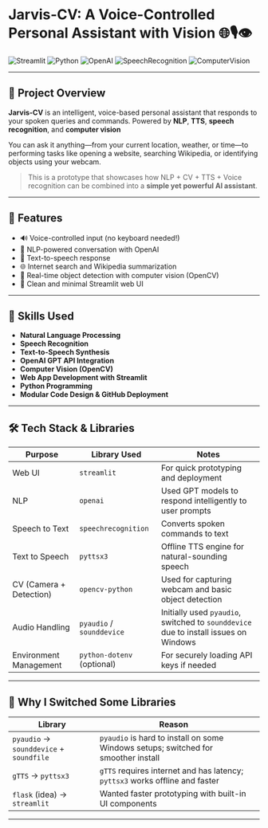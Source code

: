 # Jarvis-CV: A Voice-Controlled Personal Assistant with Vision 🌐🎙️👁️

![Streamlit](https://img.shields.io/badge/Streamlit-App-orange?logo=streamlit)
![Python](https://img.shields.io/badge/Python-3.10+-blue?logo=python)
![OpenAI](https://img.shields.io/badge/OpenAI-GPT-blue)
![SpeechRecognition](https://img.shields.io/badge/Voice-Controlled-success)
![ComputerVision](https://img.shields.io/badge/Computer-Vision-purple)

---

## 🚀 Project Overview

**Jarvis-CV** is an intelligent, voice-based personal assistant that responds to your spoken queries and commands. Powered by **NLP**, **TTS**, **speech recognition**, and **computer vision**

You can ask it anything—from your current location, weather, or time—to performing tasks like opening a website, searching Wikipedia, or identifying objects using your webcam.

> This is a prototype that showcases how NLP + CV + TTS + Voice recognition can be combined into a **simple yet powerful AI assistant**.

---

## 🎯 Features

- 🔊 Voice-controlled input (no keyboard needed!)
- 🤖 NLP-powered conversation with OpenAI
- 🎤 Text-to-speech response
- 🌐 Internet search and Wikipedia summarization
- 📸 Real-time object detection with computer vision (OpenCV)
- 📁 Clean and minimal Streamlit web UI

---

## 🧠 Skills Used

- **Natural Language Processing**
- **Speech Recognition**
- **Text-to-Speech Synthesis**
- **OpenAI GPT API Integration**
- **Computer Vision (OpenCV)**
- **Web App Development with Streamlit**
- **Python Programming**
- **Modular Code Design & GitHub Deployment**

---

## 🛠️ Tech Stack & Libraries

| Purpose                   | Library Used               | Notes                                                                 |
|--------------------------|----------------------------|-----------------------------------------------------------------------|
| Web UI                   | `streamlit`                | For quick prototyping and deployment                                 |
| NLP                      | `openai`                   | Used GPT models to respond intelligently to user prompts             |
| Speech to Text           | `speechrecognition`        | Converts spoken commands to text                                     |
| Text to Speech           | `pyttsx3`                  | Offline TTS engine for natural-sounding speech                       |
| CV (Camera + Detection)  | `opencv-python`            | Used for capturing webcam and basic object detection                 |
| Audio Handling           | `pyaudio` / `sounddevice`  | Initially used `pyaudio`, switched to `sounddevice` due to install issues on Windows |
| Environment Management   | `python-dotenv` (optional) | For securely loading API keys if needed                              |

---

## 🔄 Why I Switched Some Libraries

| Library             | Reason      |                                                                |
|---------------------|--------------------------|------------------------------------------------------------------------|
| `pyaudio` → `sounddevice` + `soundfile` | `pyaudio` is hard to install on some Windows setups; switched for smoother install |
| `gTTS` → `pyttsx3`  | `gTTS` requires internet and has latency; `pyttsx3` works offline and faster |
| `flask` (idea) → `streamlit` | Wanted faster prototyping with built-in UI components |

---


